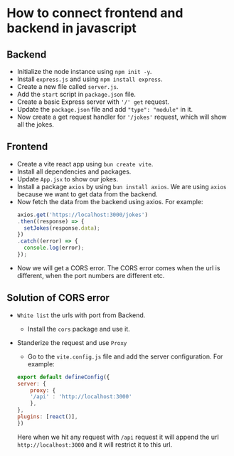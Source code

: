 # How to connect frontend and backend in javascript

## Backend
- Initialize the node instance using `npm init -y`.
- Install `express.js` and using `npm install express`.
- Create a new file called `server.js`.
- Add the `start` script in `package.json` file.
- Create a basic Express server with `'/' get` request.
- Update the `package.json` file and add `"type": "module"` in it.
- Now create a get request handler for `'/jokes'` request, which will show all the jokes.

## Frontend
- Create a vite react app using `bun create vite`.
- Install all dependencies and packages.
- Update `App.jsx` to show our jokes.
- Install a package `axios` by using `bun install axios`. We are using `axios` because we want to get data from the backend.
- Now fetch the data from the backend using axios. For example:
    ```javascript
    axios.get('https://localhost:3000/jokes')
    .then((response) => {
      setJokes(response.data);
    })
    .catch((error) => {
      console.log(error);
    });
    ```
- Now we will get a CORS error. The CORS error comes when the url is different, when the port numbers are different etc.

## Solution of CORS error
- `White list` the urls with port from Backend.
    - Install the `cors` package and use it.

- Standerize the request and use `Proxy`
    - Go to the `vite.config.js` file and add the server configuration. For example:
    ```javascript
    export default defineConfig({
    server: {
        proxy: {
        '/api' : 'http://localhost:3000'
        },
    },
    plugins: [react()],
    })
    ```
    Here when we hit any request with `/api` request it will append the url `http://localhost:3000` and it will restrict it to this url. 